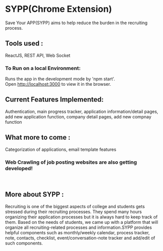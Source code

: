 # SYPP(Chrome Extension)
Save Your APP(SYPP) aims to help reduce the burden in the recruiting process.

## Tools used :

ReactJS, REST API, Web Socket

### To Run on a local Environment:

Runs the app in the development mode by 'npm start'.<br />
Open [http://localhost:3000](http://localhost:3000) to view it in the browser.

## Current Features Implemented:
Authentication, main progress tracker, application information/detail pages, add new application function, company detail pages, add new compnay function

## What more to come :
Categorization of applications, email template features

### Web Crawling of job posting websites are also getting developed!

<br/>

## More about SYPP :

Recruiting is one of the biggest aspects of college and students gets stressed during their recruiting processes. They spend many hours organizing their application processes but it is always hard to keep track of them. Based on the needs of students, we came up with a platform that will organize all recruiting-related processes and information.SYPP provides helpful components such as monthly/weekly calendar, process tracker, note, contacts, checklist, event/conversation-note tracker and add/edit of such components.

